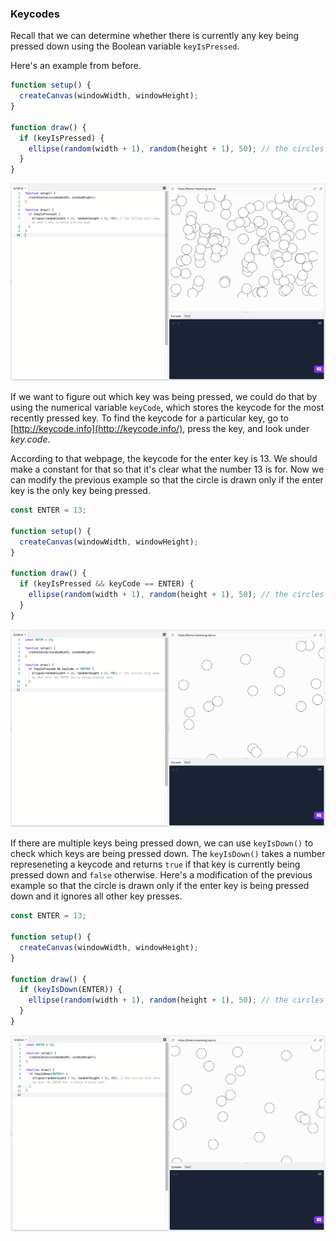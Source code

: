 ### Keycodes

Recall that we can determine whether there is currently any key being pressed down using the Boolean variable `keyIsPressed`. 

Here's an example from before.

```js
function setup() {
  createCanvas(windowWidth, windowHeight);
}

function draw() {
  if (keyIsPressed) { 
    ellipse(random(width + 1), random(height + 1), 50); // the circles only show up when a key is being pressed down
  }
}
```

![](../../Images/Conditional2.png)

If we want to figure out which key was being pressed, we could do that by using the numerical variable `keyCode`, which stores the keycode for the most recently pressed key. To find the keycode for a particular key, go to [http://keycode.info](http://keycode.info/), press the key, and look under *key.code*.

According to that webpage, the keycode for the enter key is 13. We should make a constant for that so that it's clear what the number 13 is for. Now we can modify the previous example so that the circle is drawn only if the enter key is the only key being pressed.

```js
const ENTER = 13;

function setup() {
  createCanvas(windowWidth, windowHeight);
}

function draw() {
  if (keyIsPressed && keyCode == ENTER) { 
    ellipse(random(width + 1), random(height + 1), 50); // the circles only show up when only the ENTER key is being pressed down
  }
}
```

![](../../Images/Conditional_8.png)

If there are multiple keys being pressed down, we can use `keyIsDown()` to check which keys are being pressed down. The `keyIsDown()` takes a number represeneting a keycode and returns `true` if that key is currently being pressed down and `false` otherwise. Here's a modification of the previous example so that the circle is drawn only if the enter key is being pressed down and it ignores all other key presses.

```js
const ENTER = 13;

function setup() {
  createCanvas(windowWidth, windowHeight);
}

function draw() {
  if (keyIsDown(ENTER)) { 
    ellipse(random(width + 1), random(height + 1), 50); // the circles only show up when the ENTER key is being pressed down
  }
}
```

![](../../Images/Conditional9.png)
